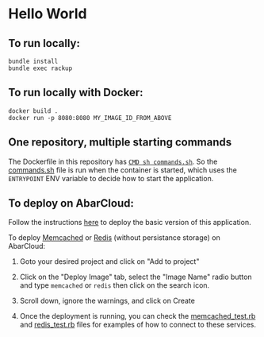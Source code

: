 # Hello World


## To run locally:

```
bundle install
bundle exec rackup
```


## To run locally with Docker:

```
docker build .
docker run -p 8080:8080 MY_IMAGE_ID_FROM_ABOVE
```


## One repository, multiple starting commands

The Dockerfile in this repository has [`CMD sh commands.sh`](Dockerfile#L17). So the [commands.sh](commands.sh) file is run when the container is started, which uses the `ENTRYPOINT` ENV variable to decide how to start the application.


## To deploy on AbarCloud:

Follow the instructions [here](https://docs.abarcloud.com) to deploy the basic version of this application.

To deploy [Memcached](https://hub.docker.com/_/memcached) or [Redis](https://hub.docker.com/_/redis/) (without persistance storage) on AbarCloud:

1. Goto your desired project and click on "Add to project"

2. Click on the "Deploy Image" tab, select the "Image Name" radio button and type `memcached` or `redis` then click on the search icon.

3. Scroll down, ignore the warnings, and click on Create

4. Once the deployment is running, you can check the [memcached_test.rb](memcached_test.rb) and [redis_test.rb](redis_test.rb) files for examples of how to connect to these services.
